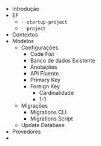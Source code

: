 - Introdução
- EF
    - `--startup-project`
    - `--project`
- Contextos
- Modelos
  - Configurações
    - Code Fist
    - Banco de dados Existente
    - Anotações
    - API Fluente
    - Primary Key
    - Foreign Key
        - Cardinalidade
        - 1-1
  - Migrações
    - Migrations CLI
    - Migrations Script
  - Update Database
- Provedores
- 
